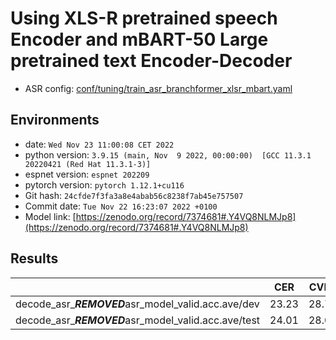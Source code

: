 # Using XLS-R pretrained speech Encoder and mBART-50 Large pretrained text Encoder-Decoder

- ASR config: [conf/tuning/train_asr_branchformer_xlsr_mbart.yaml](conf/tuning/train_asr_branchformer_xlsr_mbart.yaml)

## Environments
- date: `Wed Nov 23 11:00:08 CET 2022`
- python version: `3.9.15 (main, Nov  9 2022, 00:00:00)  [GCC 11.3.1 20220421 (Red Hat 11.3.1-3)]`
- espnet version: `espnet 202209`
- pytorch version: `pytorch 1.12.1+cu116`
- Git hash: `24cfde7f3fa3a8e4abab56c8238f7ab45e757507`
- Commit date: `Tue Nov 22 16:23:07 2022 +0100`
- Model link: [https://zenodo.org/record/7374681#.Y4VQ8NLMJp8](https://zenodo.org/record/7374681#.Y4VQ8NLMJp8)

## Results

|                                            |  CER  | CVER  |
|--------------------------------------------|-------|-------|
| decode_asr_***REMOVED***asr_model_valid.acc.ave/dev  | 23.23 | 28.70 |
| decode_asr_***REMOVED***asr_model_valid.acc.ave/test | 24.01 | 28.02 |
